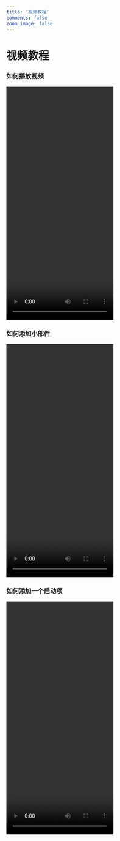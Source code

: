 ```yaml
---
title: '视频教程'
comments: false
zoom_image: false
---
```

# 视频教程

### 如何播放视频
<video width="281.25" height="609" controls>
  <source src="http://resources.simapps.cn/how_to_play_video.MOV" type="video/mp4"></video>

  ### 如何添加小部件
  <video width="281.25" height="609" controls>
  <source src="http://resources.simapps.cn/%E6%B7%BB%E5%8A%A0%E5%B0%8F%E9%83%A8%E4%BB%B6.MOV" type="video/mp4"></video>

  ### 如何添加一个启动项
  <video width="281.25" height="609" controls>
  <source src="http://resources.simapps.cn/add_launch_item.MOV" type="video/mp4"></video>